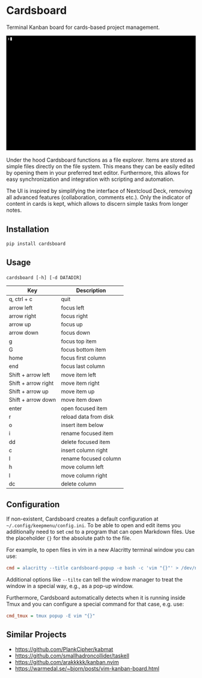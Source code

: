 # Cardsboard

Terminal Kanban board for cards-based project management.

![Screen recording of cardsboard demo.](https://raw.githubusercontent.com/markus-kreft/cardsboard/2a50efe3d3bf59e7a04cb6e95b5548c55f007a58/docs/cardsboard.gif)


Under the hood Cardsboard functions as a file explorer.
Items are stored as simple files directly on the file system.
This means they can be easily edited by opening them in your preferred text editor.
Furthermore, this allows for easy synchronization and integration with scripting and automation.

The UI is inspired by simplifying the interface of Nextcloud Deck, removing all advanced features (collaboration, comments etc.).
Only the indicator of content in cards is kept, which allows to discern simple tasks from longer notes.

## Installation

```sh
pip install cardsboard
```

## Usage

`cardsboard [-h] [-d DATADIR]`

| Key                 | Description           |
|---------------------|-----------------------|
| q, ctrl + c         | quit                  |
| arrow left          | focus left            |
| arrow right         | focus right           |
| arrow up            | focus up              |
| arrow down          | focus down            |
| g                   | focus top item        |
| G                   | focus bottom item     |
| home                | focus first column    |
| end                 | focus last column     |
| Shift + arrow left  | move item left        |
| Shift + arrow right | move item right       |
| Shift + arrow up    | move item up          |
| Shift + arrow down  | move item down        |
| enter               | open focused item     |
| r                   | reload data from disk |
| o                   | insert item below     |
| i                   | rename focused item   |
| dd                  | delete focused item   |
| c                   | insert column right   |
| I                   | rename focused column |
| h                   | move column left      |
| l                   | move column right     |
| dc                  | delete column         |

## Configuration

If non-existent, Cardsboard creates a default configuration at `~/.config/keepmenu/config.ini`.
To be able to open and edit items you additionally need to set `cmd` to a program that can open Markdown files.
Use the placeholder `{}` for the absolute path to the file.

For example, to open files in vim in a new Alacritty terminal window you can use:
```ini
cmd = alacritty --title cardsboard-popup -e bash -c 'vim "{}"' > /dev/null`
```
Additional options like `--tilte` can tell the window manager to treat the window in a special way, e.g., as a pop-up window.

Furthermore, Cardsboard automatically detects when it is running inside Tmux and you can configure a special command for that case, e.g. use:
```ini
cmd_tmux = tmux popup -E vim "{}"
```

## Similar Projects

- https://github.com/PlankCipher/kabmat
- https://github.com/smallhadroncollider/taskell
- https://github.com/arakkkkk/kanban.nvim
- https://warmedal.se/~bjorn/posts/vim-kanban-board.html
